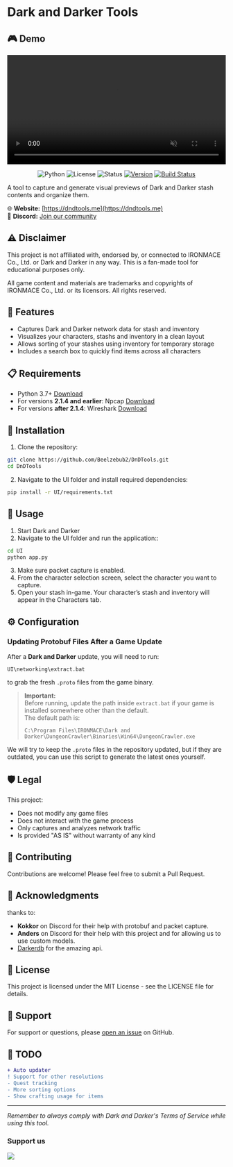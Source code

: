 # Dark and Darker Tools

## 🎮 Demo

<p align="center">
  <video src="https://github.com/user-attachments/assets/ce137f5c-c787-480c-bdac-3c7ebd408979" controls autoplay loop muted width="100%"></video>
</p>

<p align="center">
  <img src="https://img.shields.io/badge/python-3.7+-blue.svg" alt="Python">
  <img src="https://img.shields.io/badge/license-MIT-green.svg" alt="License">
  <img src="https://img.shields.io/badge/status-beta-orange.svg" alt="Status">
  <a href="https://github.com/Beelzebub2/DnDTools/releases/"><img src="https://img.shields.io/github/v/release/Beelzebub2/DnDTools?include_prereleases&label=version" alt="Version"></a>
  <a href="https://github.com/Beelzebub2/DnDTools/actions/workflows/build-on-release.yml"><img src="https://github.com/Beelzebub2/DnDTools/actions/workflows/build-on-release.yml/badge.svg" alt="Build Status"></a>
</p>


A tool to capture and generate visual previews of Dark and Darker stash contents and organize them.

🌐 **Website:** [https://dndtools.me](https://dndtools.me)  
💬 **Discord:** [Join our community](https://discord.gg/X8FuqR2cq6)

## ⚠️ Disclaimer

This project is not affiliated with, endorsed by, or connected to IRONMACE Co., Ltd. or Dark and Darker in any way. This is a fan-made tool for educational purposes only.

All game content and materials are trademarks and copyrights of IRONMACE Co., Ltd. or its licensors. All rights reserved.

## 🚀 Features

- Captures Dark and Darker network data for stash and inventory
- Visualizes your characters, stashs and inventory in a clean layout
- Allows sorting of your stashes using inventory for temporary storage
- Includes a search box to quickly find items across all characters

## 📋 Requirements

- Python 3.7+ [Download](https://www.python.org/downloads/)
- For versions **2.1.4 and earlier**: Npcap [Download](https://npcap.com/#download)
- For versions **after 2.1.4**: Wireshark [Download](https://www.wireshark.org/download.html)

## 🔧 Installation

1. Clone the repository:
```bash
git clone https://github.com/Beelzebub2/DnDTools.git
cd DnDTools
```
2. Navigate to the UI folder and install required dependencies:
```bash
pip install -r UI/requirements.txt
```

## 📖 Usage
1. Start Dark and Darker
2. Navigate to the UI folder and run the application::
```bash
cd UI
python app.py
```
3. Make sure packet capture is enabled.
4. From the character selection screen, select the character you want to capture.
5. Open your stash in-game. Your character’s stash and inventory will appear in the Characters tab.

## ⚙️ Configuration
### Updating Protobuf Files After a Game Update

After a **Dark and Darker** update, you will need to run:
```
UI\networking\extract.bat
```
to grab the fresh `.proto` files from the game binary.

> **Important:**  
> Before running, update the path inside `extract.bat` if your game is installed somewhere other than the default.  
> The default path is:
> ```
> C:\Program Files\IRONMACE\Dark and Darker\DungeonCrawler\Binaries\Win64\DungeonCrawler.exe
> ```

We will try to keep the `.proto` files in the repository updated, but if they are outdated, you can use this script to generate the latest ones yourself.

## 🛡️ Legal

This project:
- Does not modify any game files
- Does not interact with the game process
- Only captures and analyzes network traffic
- Is provided "AS IS" without warranty of any kind

## 🤝 Contributing

Contributions are welcome! Please feel free to submit a Pull Request.

## 🙏 Acknowledgments
thanks to:
- **Kokkor** on Discord for their help with protobuf and packet capture.
- **Anders** on Discord for their help with this project and for allowing us to use custom models.
- [Darkerdb](https://darkerdb.com/) for the amazing api.

## 📄 License

This project is licensed under the MIT License - see the LICENSE file for details.

## 💬 Support

For support or questions, please [open an issue](https://github.com/Beelzebub2/darkanddarker-stash-preview/issues) on GitHub.

## 📝 TODO
```diff 
+ Auto updater
! Support for other resolutions
- Quest tracking
- More sorting options
- Show crafting usage for items
```
---
*Remember to always comply with Dark and Darker's Terms of Service while using this tool.*

### Support us

<a href="https://www.buymeacoffee.com/DnDTools"><img src="https://img.buymeacoffee.com/button-api/?text=Support DnDTools&emoji=&slug=DnDTools&button_colour=FFDD00&font_colour=000000&font_family=Cookie&outline_colour=000000&coffee_colour=ffffff" /></a>
